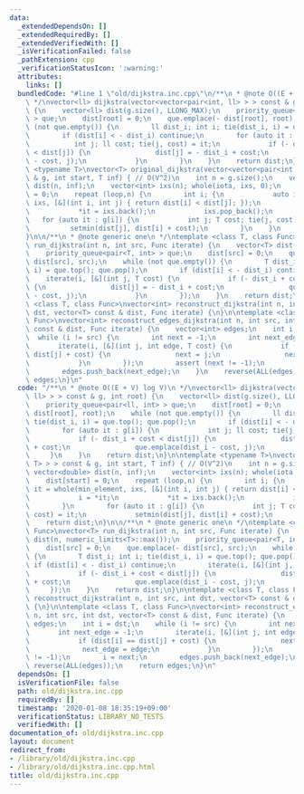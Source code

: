 ```yaml
---
data:
  _extendedDependsOn: []
  _extendedRequiredBy: []
  _extendedVerifiedWith: []
  _isVerificationFailed: false
  _pathExtension: cpp
  _verificationStatusIcon: ':warning:'
  attributes:
    links: []
  bundledCode: "#line 1 \"old/dijkstra.inc.cpp\"\n/**\n * @note O((E + V) log V)\n\
    \ */\nvector<ll> dijkstra(vector<vector<pair<int, ll> > > const & g, int root)\
    \ {\n    vector<ll> dist(g.size(), LLONG_MAX);\n    priority_queue<pair<ll, int>\
    \ > que;\n    dist[root] = 0;\n    que.emplace(- dist[root], root);\n    while\
    \ (not que.empty()) {\n        ll dist_i; int i; tie(dist_i, i) = que.top(); que.pop();\n\
    \        if (dist[i] < - dist_i) continue;\n        for (auto it : g[i]) {\n \
    \           int j; ll cost; tie(j, cost) = it;\n            if (- dist_i + cost\
    \ < dist[j]) {\n                dist[j] = - dist_i + cost;\n                que.emplace(dist_i\
    \ - cost, j);\n            }\n        }\n    }\n    return dist;\n}\n\ntemplate\
    \ <typename T>\nvector<T> original_dijkstra(vector<vector<pair<int, T> > > const\
    \ & g, int start, T inf) { // O(V^2)\n    int n = g.size();\n    vector<double>\
    \ dist(n, inf);\n    vector<int> ixs(n); whole(iota, ixs, 0);\n    dist[start]\
    \ = 0;\n    repeat (loop,n) {\n        int i; {\n            auto it = whole(min_element,\
    \ ixs, [&](int i, int j) { return dist[i] < dist[j]; });\n            i = *it;\n\
    \            *it = ixs.back();\n            ixs.pop_back();\n        }\n     \
    \   for (auto it : g[i]) {\n            int j; T cost; tie(j, cost) = it;\n  \
    \          setmin(dist[j], dist[i] + cost);\n        }\n    }\n    return dist;\n\
    }\n\n/**\n * @note generic one\n */\ntemplate <class T, class Func>\nvector<T>\
    \ run_dijkstra(int n, int src, Func iterate) {\n    vector<T> dist(n, numeric_limits<T>::max());\n\
    \    priority_queue<pair<T, int> > que;\n    dist[src] = 0;\n    que.emplace(-\
    \ dist[src], src);\n    while (not que.empty()) {\n        T dist_i; int i; tie(dist_i,\
    \ i) = que.top(); que.pop();\n        if (dist[i] < - dist_i) continue;\n    \
    \    iterate(i, [&](int j, T cost) {\n            if (- dist_i + cost < dist[j])\
    \ {\n                dist[j] = - dist_i + cost;\n                que.emplace(dist_i\
    \ - cost, j);\n            }\n        });\n    }\n    return dist;\n}\n\ntemplate\
    \ <class T, class Func>\nvector<int> reconstruct_dijkstra(int n, int src, int\
    \ dst, vector<T> const & dist, Func iterate) {\n}\n\ntemplate <class T, class\
    \ Func>\nvector<int> reconstruct_edges_dijkstra(int n, int src, int dst, vector<T>\
    \ const & dist, Func iterate) {\n    vector<int> edges;\n    int i = dst;\n  \
    \  while (i != src) {\n        int next = -1;\n        int next_edge = -1;\n \
    \       iterate(i, [&](int j, int edge, T cost) {\n            if (dist[i] ==\
    \ dist[j] + cost) {\n                next = j;\n                next_edge = edge;\n\
    \            }\n        });\n        assert (next != -1);\n        i = next;\n\
    \        edges.push_back(next_edge);\n    }\n    reverse(ALL(edges));\n    return\
    \ edges;\n}\n"
  code: "/**\n * @note O((E + V) log V)\n */\nvector<ll> dijkstra(vector<vector<pair<int,\
    \ ll> > > const & g, int root) {\n    vector<ll> dist(g.size(), LLONG_MAX);\n\
    \    priority_queue<pair<ll, int> > que;\n    dist[root] = 0;\n    que.emplace(-\
    \ dist[root], root);\n    while (not que.empty()) {\n        ll dist_i; int i;\
    \ tie(dist_i, i) = que.top(); que.pop();\n        if (dist[i] < - dist_i) continue;\n\
    \        for (auto it : g[i]) {\n            int j; ll cost; tie(j, cost) = it;\n\
    \            if (- dist_i + cost < dist[j]) {\n                dist[j] = - dist_i\
    \ + cost;\n                que.emplace(dist_i - cost, j);\n            }\n   \
    \     }\n    }\n    return dist;\n}\n\ntemplate <typename T>\nvector<T> original_dijkstra(vector<vector<pair<int,\
    \ T> > > const & g, int start, T inf) { // O(V^2)\n    int n = g.size();\n   \
    \ vector<double> dist(n, inf);\n    vector<int> ixs(n); whole(iota, ixs, 0);\n\
    \    dist[start] = 0;\n    repeat (loop,n) {\n        int i; {\n            auto\
    \ it = whole(min_element, ixs, [&](int i, int j) { return dist[i] < dist[j]; });\n\
    \            i = *it;\n            *it = ixs.back();\n            ixs.pop_back();\n\
    \        }\n        for (auto it : g[i]) {\n            int j; T cost; tie(j,\
    \ cost) = it;\n            setmin(dist[j], dist[i] + cost);\n        }\n    }\n\
    \    return dist;\n}\n\n/**\n * @note generic one\n */\ntemplate <class T, class\
    \ Func>\nvector<T> run_dijkstra(int n, int src, Func iterate) {\n    vector<T>\
    \ dist(n, numeric_limits<T>::max());\n    priority_queue<pair<T, int> > que;\n\
    \    dist[src] = 0;\n    que.emplace(- dist[src], src);\n    while (not que.empty())\
    \ {\n        T dist_i; int i; tie(dist_i, i) = que.top(); que.pop();\n       \
    \ if (dist[i] < - dist_i) continue;\n        iterate(i, [&](int j, T cost) {\n\
    \            if (- dist_i + cost < dist[j]) {\n                dist[j] = - dist_i\
    \ + cost;\n                que.emplace(dist_i - cost, j);\n            }\n   \
    \     });\n    }\n    return dist;\n}\n\ntemplate <class T, class Func>\nvector<int>\
    \ reconstruct_dijkstra(int n, int src, int dst, vector<T> const & dist, Func iterate)\
    \ {\n}\n\ntemplate <class T, class Func>\nvector<int> reconstruct_edges_dijkstra(int\
    \ n, int src, int dst, vector<T> const & dist, Func iterate) {\n    vector<int>\
    \ edges;\n    int i = dst;\n    while (i != src) {\n        int next = -1;\n \
    \       int next_edge = -1;\n        iterate(i, [&](int j, int edge, T cost) {\n\
    \            if (dist[i] == dist[j] + cost) {\n                next = j;\n   \
    \             next_edge = edge;\n            }\n        });\n        assert (next\
    \ != -1);\n        i = next;\n        edges.push_back(next_edge);\n    }\n   \
    \ reverse(ALL(edges));\n    return edges;\n}\n"
  dependsOn: []
  isVerificationFile: false
  path: old/dijkstra.inc.cpp
  requiredBy: []
  timestamp: '2020-01-08 18:35:19+09:00'
  verificationStatus: LIBRARY_NO_TESTS
  verifiedWith: []
documentation_of: old/dijkstra.inc.cpp
layout: document
redirect_from:
- /library/old/dijkstra.inc.cpp
- /library/old/dijkstra.inc.cpp.html
title: old/dijkstra.inc.cpp
---
```

